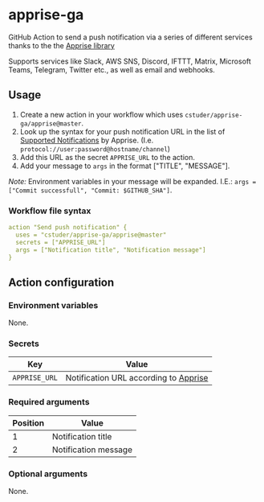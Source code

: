 # apprise-ga

GitHub Action to send a push notification via a series of different services thanks to the the [Apprise library](https://github.com/caronc/apprise)

Supports services like Slack, AWS SNS, Discord, IFTTT, Matrix, Microsoft Teams, Telegram, Twitter etc., as well as email and webhooks.

## Usage

1. Create a new action in your workflow which uses `cstuder/apprise-ga/apprise@master`.
1. Look up the syntax for your push notification URL in the list of [Supported Notifications](https://github.com/caronc/apprise#supported-notifications) by Apprise. (I.e. `protocol://user:password@hostname/channel`)
1. Add this URL as the secret `APPRISE_URL` to the action.
1. Add your message to `args` in the format ["TITLE", "MESSAGE"].

*Note:* Environment variables in your message will be expanded. I.E.: `args = ["Commit successfull", "Commit: $GITHUB_SHA"]`.

### Workflow file syntax

```yaml
action "Send push notification" {
  uses = "cstuder/apprise-ga/apprise@master"
  secrets = ["APPRISE_URL"]
  args = ["Notification title", "Notification message"]
}
```

## Action configuration

### Environment variables

None.

### Secrets

Key|Value
---|---
`APPRISE_URL`|Notification URL according to [Apprise](https://github.com/caronc/apprise#supported-notifications)

### Required arguments

Position|Value
---|---
1|Notification title
2|Notification message

### Optional arguments

None.
